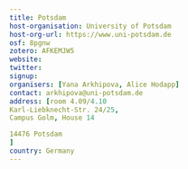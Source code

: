 ```yaml
---
title: Potsdam
host-organisation: University of Potsdam
host-org-url: https://www.uni-potsdam.de
osf: 8pgnw
zotero: AFKEMJW5
website: 
twitter: 
signup: 
organisers: [Yana Arkhipova, Alice Hodapp]
contact: arkhipova@uni-potsdam.de
address: [room 4.09/4.10
Karl-Liebknecht-Str. 24/25, 
Campus Golm, House 14

14476 Potsdam
]
country: Germany
---
```



